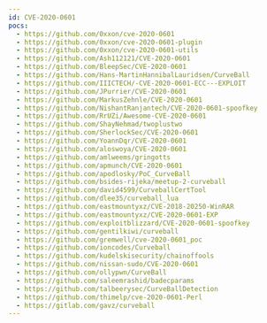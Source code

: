 ```yaml
---
id: CVE-2020-0601
pocs:
  - https://github.com/0xxon/cve-2020-0601
  - https://github.com/0xxon/cve-2020-0601-plugin
  - https://github.com/0xxon/cve-2020-0601-utils
  - https://github.com/Ash112121/CVE-2020-0601
  - https://github.com/BleepSec/CVE-2020-0601
  - https://github.com/Hans-MartinHannibalLauridsen/CurveBall
  - https://github.com/IIICTECH/-CVE-2020-0601-ECC---EXPLOIT
  - https://github.com/JPurrier/CVE-2020-0601
  - https://github.com/MarkusZehnle/CVE-2020-0601
  - https://github.com/NishantRanjantech/CVE-2020-0601-spoofkey
  - https://github.com/RrUZi/Awesome-CVE-2020-0601
  - https://github.com/ShayNehmad/twoplustwo
  - https://github.com/SherlockSec/CVE-2020-0601
  - https://github.com/YoannDqr/CVE-2020-0601
  - https://github.com/aloswoya/CVE-2020-0601
  - https://github.com/amlweems/gringotts
  - https://github.com/apmunch/CVE-2020-0601
  - https://github.com/apodlosky/PoC_CurveBall
  - https://github.com/bsides-rijeka/meetup-2-curveball
  - https://github.com/david4599/CurveballCertTool
  - https://github.com/dlee35/curveball_lua
  - https://github.com/eastmountyxz/CVE-2018-20250-WinRAR
  - https://github.com/eastmountyxz/CVE-2020-0601-EXP
  - https://github.com/exploitblizzard/CVE-2020-0601-spoofkey
  - https://github.com/gentilkiwi/curveball
  - https://github.com/gremwell/cve-2020-0601_poc
  - https://github.com/ioncodes/Curveball
  - https://github.com/kudelskisecurity/chainoffools
  - https://github.com/nissan-sudo/CVE-2020-0601
  - https://github.com/ollypwn/CurveBall
  - https://github.com/saleemrashid/badecparams
  - https://github.com/talbeerysec/CurveBallDetection
  - https://github.com/thimelp/cve-2020-0601-Perl
  - https://gitlab.com/gavz/curveball
---
```

